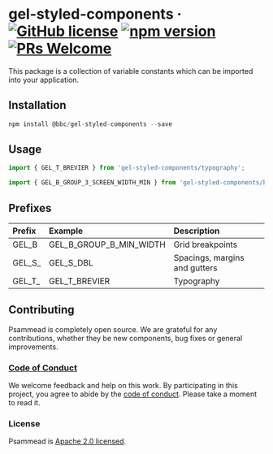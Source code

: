# gel-styled-components &middot; [![GitHub license](https://img.shields.io/badge/license-Apache%202.0-blue.svg)](https://github.com/BBC-News/psammead/blob/latest/LICENSE) [![npm version](https://img.shields.io/npm/v/@bbc/gel-styled-components.svg)](https://www.npmjs.com/package/@bbc/gel-styled-components) [![PRs Welcome](https://img.shields.io/badge/PRs-welcome-brightgreen.svg)](https://reactjs.org/docs/how-to-contribute.html#your-first-pull-request)

This package is a collection of variable constants which can be imported into your application.

## Installation

```jsx
npm install @bbc/gel-styled-components --save
```

## Usage

```jsx
import { GEL_T_BREVIER } from 'gel-styled-components/typography';

import { GEL_B_GROUP_3_SCREEN_WIDTH_MIN } from 'gel-styled-components/breakpoints';
```

## Prefixes

| Prefix |          Example         |          Description          |
|:-------|:-------------------------|:------------------------------| 
| GEL_B  | GEL_B_GROUP_B_MIN_WIDTH  | Grid breakpoints              |
| GEL_S_ | GEL_S_DBL                | Spacings, margins and gutters |
| GEL_T_ | GEL_T_BREVIER            | Typography                    |


## Contributing

Psammead is completely open source. We are grateful for any contributions, whether they be new components, bug fixes or general improvements.

### [Code of Conduct](https://github.com/BBC-News/psammead/blob/latest/CODE_OF_CONDUCT.md)

We welcome feedback and help on this work. By participating in this project, you agree to abide by the [code of conduct](https://github.com/BBC-News/psammead/blob/latest/CODE_OF_CONDUCT.md). Please take a moment to read it.

### License

Psammead is [Apache 2.0 licensed](https://github.com/BBC-News/psammead/blob/latest/LICENSE).

